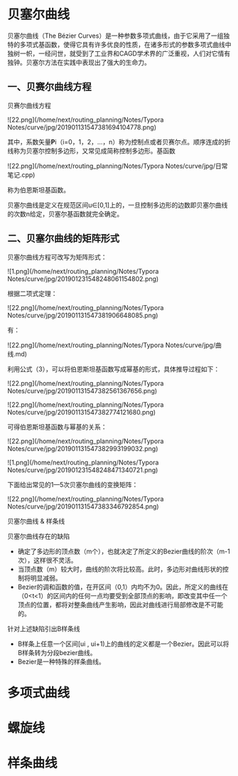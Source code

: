 # 贝塞尔曲线

贝塞尔曲线（The Bézier Curves）是一种参数多项式曲线，由于它采用了一组独特的多项式基函数，使得它具有许多优良的性质，在诸多形式的参数多项式曲线中独树一帜，一经问世，就受到了工业界和CAGD学术界的广泛重视，人们对它情有独钟。贝塞尔方法在实践中表现出了强大的生命力。

## 一、贝赛尔曲线方程

贝赛尔曲线方程

![22.png](/home/next/routing_planning/Notes/Typora Notes/curve/jpg/201901131547381694104778.png)

其中，系数矢量**P**i（i=0，1，2，…，n）称为控制点或者贝赛尔点。顺序连成的折线称为贝塞尔控制多边形，又常见成简称控制多边形。基函数

![22.png](/home/next/routing_planning/Notes/Typora Notes/curve/jpg/日常笔记.cpp)

称为伯恩斯坦基函数。

贝塞尔曲线是定义在规范区间u∈[0,1]上的，一旦控制多边形的边数即贝塞尔曲线的次数n给定，贝塞尔基函数就完全确定。

## 二、贝塞尔曲线的矩阵形式

贝塞尔曲线方程可改写为矩阵形式：

![1.png](/home/next/routing_planning/Notes/Typora Notes/curve/jpg/201901231548248061154802.png)

根据二项式定理：

![22.png](/home/next/routing_planning/Notes/Typora Notes/curve/jpg/201901131547381906648085.png)

有：

![22.png](/home/next/routing_planning/Notes/Typora Notes/curve/jpg/曲线.md)

利用公式（3），可以将伯恩斯坦基函数写成幂基的形式，具体推导过程如下：

![22.png](/home/next/routing_planning/Notes/Typora Notes/curve/jpg/201901131547382561367656.png)



![22.png](/home/next/routing_planning/Notes/Typora Notes/curve/jpg/201901131547382774121680.png)

可得伯恩斯坦基函数与幂基的关系：

![22.png](/home/next/routing_planning/Notes/Typora Notes/curve/jpg/201901131547382993199032.png)

![1.png](/home/next/routing_planning/Notes/Typora Notes/curve/jpg/201901231548248471340721.png)

下面给出常见的1—5次贝塞尔曲线的变换矩阵：

![22.png](/home/next/routing_planning/Notes/Typora Notes/curve/jpg/201901131547383346792854.png)

贝塞尔曲线 & 样条线

贝塞尔曲线存在的缺陷

- 确定了多边形的顶点数（m个），也就决定了所定义的Bezier曲线的阶次（m-1次），这样很不灵活。
- 当顶点数（m）较大时，曲线的阶次将比较高。此时，多边形对曲线形状的控制将明显减弱。
- Bezier的调和函数的值，在开区间（0,1）内均不为0。因此，所定义的曲线在（0<t<1）的区间内的任何一点均要受到全部顶点的影响，即改变其中任一个顶点的位置，都将对整条曲线产生影响，因此对曲线进行局部修改是不可能的。

针对上述缺陷引出B样条线

- B样条上任意一个区间[ui , ui+1)上的曲线的定义都是一个Bezier。因此可以将B样条转为分段bezier曲线。
- Bezier是一种特殊的样条曲线。

# 多项式曲线

# 螺旋线

# 样条曲线